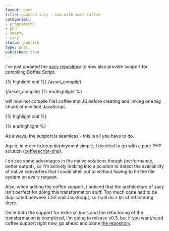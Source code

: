 ```yaml
---
layout: post
title: updated sacy - now with more coffee
categories:
- programming
- php
- smarty
- sacy
status: publish
type: post
published: true
---
```

I've just updated the <a href="https://github.com/pilif/sacy">sacy repository</a> 
to now also provide support for compiling Coffee Script.

{% highlight xml %}
{asset_compile}
<script type="text/coffeescript" src="/file1.coffee"></script>
<script type="text/javascript" src="/file2.js"></script>
{/asset_compile}
{% endhighlight %}

will now not compile file1.coffee into JS before creating and linking one big chunk of minified JavaScript.

{% highlight xml %}
<script type="text/javascript" src="/assetcache/file2-deadbeef1234.js"></script>
{% endhighlight %}

As always, the support is seamless - this is all you have to do.

Again, in order to keep deployment simple, I decided to go with a pure PHP solution ([coffeescript-php](https://github.com/alxlit/coffeescript-php)).

I do see some advantages in the native solutions though (performance, better output), so I'm actively looking into a solution to detect the availability of native converters that I could shell out to without having to hit the file system on every request.

Also, when adding the coffee support, I noticed that the architecture of sacy isn't perfect for doing this transformation stuff. Too much code had to be duplicated between CSS and JavaScript, so I will do a bit of refactoring there.

Once both the support for external tools and the refactoring of the transformation is completed, I'm going to release v0.3, but if you want/need coffee support right now, go ahead and clone 
<a href="https://github.com/pilif/sacy">the repository</a>.